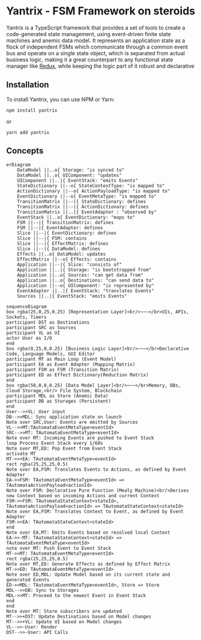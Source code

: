 # Yantrix - FSM Framework on steroids

Yantrix is a TypeScript framework that provides a set of tools to create a code-generated state management, using
event-driven finite state machines and anemic data model. It represents an application state as a flock of independent
FSMs which communicate through a common event bus and operate on a single state object, which is separated from actual
business logic, making it a great counterpart to any functional state manager like [Redux](https://redux.js.org/), while
keeping the logic part of it robust and declarative

## Installation

To install Yantrix, you can use NPM or Yarn:

```
npm install yantrix
```

or

```
yarn add yantrix
```

## Concepts

```mermaid
erDiagram
    DataModel ||..o{ Storage: "is synced to"    
    DataModel ||..o{ UIComponent: "updates"
    UIComponent ||..|{ EventStack: "emits Events"
    StateDictionary ||--o{ StateContextType: "is mapped to"
    ActionDictionary ||--o{ ActionPayloadType: "is mapped to"
    EventDictionary ||--o{ EventMetaType: "is mapped to"
    TransitionMatrix ||--|{ StateDictionary: defines
    TransitionMatrix ||--|{ ActionDictionary: defines
    TransitionMatrix ||..|{ EventAdapter : "observed by"
    EventStack ||..o{ EventDictionary: "maps to"
    FSM ||--|{ TransitionMatrix: defines
    FSM ||--|{ EventAdapter: defines
    Slice ||--|{ EventDictionary: defines
    Slice ||--|{ FSM: contains
    Slice ||--|{ EffectMatrix: defines
    Slice ||--|{ DataModel: defines
    Effects ||..o{ DataModel: updates
    EffectMatrix ||--o{ Effects: contains
    Application ||--|{ Slice: "consists of"
    Application ||..|{ Storage: "is bootstrapped from"    
    Application ||..o{ Sources: "can get data from"
    Application ||..o{ Destinations: "can send data to"
    Application ||--o{ UIComponent: "is represented by"       
    EventAdapter ||..|{ EventStack: "translates Events"
    Sources ||..|{ EventStack: "emits Events"
```

```mermaid
sequenceDiagram
box rgba(25,0,25,0.25) [Representation Layer]<br/>~~~</br>UIs, APIs, Sockets, Timers
participant DST as Destinations
participant SRC as Sources
participant VL as UI
actor User as I/O
end
box rgba(0,25,0,0.25) [Business Logic Layer]<br/>~~~</br>Declarative Code, Language Models, GUI Editor
participant MT as Main Loop (Event Model)
participant EA as Event Adapter (Mapping Matrix)
participant FSM as FSM (Transition Matrix)
participant ED as Effect Dictionary(Reduction Matrix)
end
box rgba(50,0,0,0.25) [Data Model Layer]<br/>~~~</br>Memory, DBs, Cloud Storage,<br/> File System, Blockchain
participant MDL as Store (Anemic Data)
participant DB as Storages (Persistent)
end
User-->>VL: User input
DB-->>MDL: Sync application state on launch
Note over SRC,User: Events are emitted by Sources
VL-->>MT:TAutomataEventMetaType<eventId>
SRC-->>MT: TAutomataEventMetaType<eventId>
Note over MT: Incoming Events are pushed to Event Stack
loop Process Event Stack every 1/60s
Note over MT,ED: Pop Event from Event Stack
activate MT
MT->>+EA: TAutomataEventMetaType<eventId>
rect rgba(25,25,25,0.5)
Note over EA,FSM: Translates Events to Actions, as defined by Event Adapter
EA->>FSM: TAutomataEventMetaType<eventId> => TAutomataActionPayload<actionId>
Note over FSM: Declarative Pure Function (Mealy Machine)<br/>Derives new Context based on incoming Actions and current Context
FSM->>FSM: TAutomataStateContext<stateId>, TAutomataActionPayload<actionId> => TAutomataStateContext<stateId>
Note over EA,FSM: Translates Context to Event, as defined by Event Adapter
FSM->>EA: TAutomataStateContext<stateId>
end
Note over EA,MT: Emits Events based on resolved local Context
EA->>-MT: TAutomataStateContext<stateId> => TAutomataEventMetaType<eventId>
note over MT: Push Event to Event Stack
MT->>MT: TAutomataEventMetaType<eventId>
rect rgba(25,25,25,0.5)
Note over MT,ED: Generate Effects as defined by Effect Matrix
MT->>ED: TAutomataEventMetaType<eventId>
Note over ED,MDL: Update Model based on its current state and generated Events
ED->>MDL: TAutomataEventMetaType<eventId>, Store => Store
MDL-->>DB: Sync to Storages
MDL->>MT: Proceed to the newest Event in Event Stack
end
end
Note over MT: Store subscribers are updated
MT-->>+DST: Update Destinations based on Model changes
MT-->>+VL: Update UI based on Model changes
VL-->>-User: Render
DST-->>-User: API Calls
```
